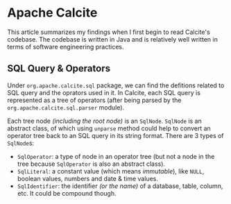 # Apache Calcite

This article summarizes my findings when I first begin to read Calcite's codebase. The codebase is written in Java and is relatively well written in terms of software engineering practices.

## SQL Query & Operators

Under `org.apache.calcite.sql` package, we can find the defitions related to SQL query and the oprators used in it. In Calcite, each SQL query is represented as a tree of operators (after being parsed by the `org.apache.calcite.sql.parser` module).

Each tree node _(including the root node)_ is an `SqlNode`. `SqlNode` is an abstract class, of which using `unparse` method could help to convert an operator tree back to an SQL query in its string format. There are 3 types of `SqlNode`s:

- `SqlOperator`: a type of node in an operator tree (but not a node in the tree because `SqlOperator` is also an abstract class).
- `SqlLiteral`: a constant value (which means _immutable_), like `NULL`, boolean values, numbers and date & time values.
- `SqlIdentifier`: the identifier _(or the name)_ of a database, table, column, etc. It could be compound though.
